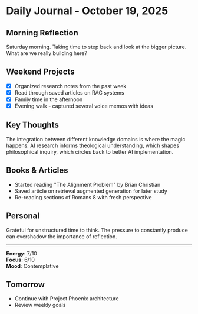 # Daily Journal - October 19, 2025

## Morning Reflection

Saturday morning. Taking time to step back and look at the bigger picture. What are we really building here?

## Weekend Projects

- [x] Organized research notes from the past week
- [x] Read through saved articles on RAG systems
- [x] Family time in the afternoon
- [x] Evening walk - captured several voice memos with ideas

## Key Thoughts

The integration between different knowledge domains is where the magic happens. AI research informs theological understanding, which shapes philosophical inquiry, which circles back to better AI implementation.

## Books & Articles

- Started reading "The Alignment Problem" by Brian Christian
- Saved article on retrieval augmented generation for later study
- Re-reading sections of Romans 8 with fresh perspective

## Personal

Grateful for unstructured time to think. The pressure to constantly produce can overshadow the importance of reflection.

---
**Energy**: 7/10  
**Focus**: 6/10  
**Mood**: Contemplative

## Tomorrow
- Continue with Project Phoenix architecture
- Review weekly goals
